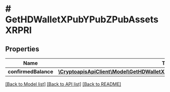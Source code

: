 # # GetHDWalletXPubYPubZPubAssetsXRPRI

## Properties

Name | Type | Description | Notes
------------ | ------------- | ------------- | -------------
**confirmedBalance** | [**\CryptoapisApiClient\Model\GetHDWalletXPubYPubZPubAssetsXRPRIConfirmedBalance**](GetHDWalletXPubYPubZPubAssetsXRPRIConfirmedBalance.md) |  |

[[Back to Model list]](../../README.md#models) [[Back to API list]](../../README.md#endpoints) [[Back to README]](../../README.md)

